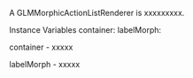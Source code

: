 A GLMMorphicActionListRenderer is xxxxxxxxx.Instance Variables	container:		<Object>	labelMorph:		<Object>container	- xxxxxlabelMorph	- xxxxx